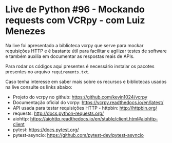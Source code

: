 # Live de Python #96 - Mockando requests com VCRpy - com Luiz Menezes

Na live foi apresentado a biblioteca vcrpy que serve para mockar requisições HTTP
e é bastante útil para facilitar e agilizar testes de software e também auxilia
em documentar as respostas reais de APIs.

Para rodar os códigos aqui presentes é necessário instalar os pacotes presentes
no arquivo `requirements.txt`.

Caso tenha interesse em saber mais sobre os recursos e bibliotecas usados na live
consulte os links abaixo:

- Projeto do vcrpy no github: https://github.com/kevin1024/vcrpy
- Documentação oficial do vcrpy: https://vcrpy.readthedocs.io/en/latest/
- API usada para testar requisições HTTP - httpbin: http://httpbin.org/
- requests: http://docs.python-requests.org/
- aiohttp: https://aiohttp.readthedocs.io/en/stable/client.html#aiohttp-client
- pytest: https://docs.pytest.org/
- pytest-asyncio: https://github.com/pytest-dev/pytest-asyncio
